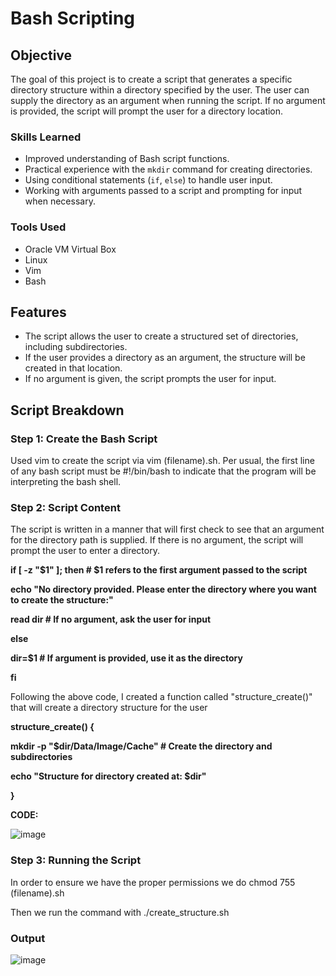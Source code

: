 # Bash Scripting

## Objective

The goal of this project is to create a script that generates a specific directory structure within a directory specified by the user. The user can supply the directory as an argument when running the script. If no argument is provided, the script will prompt the user for a directory location.

### Skills Learned

- Improved understanding of Bash script functions.
- Practical experience with the `mkdir` command for creating directories.
- Using conditional statements (`if`, `else`) to handle user input.
- Working with arguments passed to a script and prompting for input when necessary.

### Tools Used

- Oracle VM Virtual Box
- Linux
- Vim
- Bash
  
## Features

- The script allows the user to create a structured set of directories, including subdirectories.
- If the user provides a directory as an argument, the structure will be created in that location.
- If no argument is given, the script prompts the user for input.
  
## Script Breakdown

### **Step 1: Create the Bash Script**
Used vim to create the script via vim (filename).sh. Per usual, the first line of any bash script must be #!/bin/bash to indicate that the program will be interpreting the bash shell.

### **Step 2: Script Content**
The script is written in a manner that will first check to see that an argument for the directory path is supplied. If there is no argument, the script will prompt the user to enter a directory. 


**if [ -z "$1" ]; then  # $1 refers to the first argument passed to the script**

**echo "No directory provided. Please enter the directory where you want to create the structure:"**

  **read dir  # If no argument, ask the user for input**

**else**

  **dir=$1  # If argument is provided, use it as the directory**
    
**fi**

Following the above code, I created a function called "structure_create()" that will create a directory structure for the user

**structure_create() {**

  **mkdir -p "$dir/Data/Image/Cache"  # Create the directory and subdirectories**

  **echo "Structure for directory created at: $dir"**

**}**

**CODE:**

![image](https://github.com/user-attachments/assets/a7eeebdd-4f51-403e-931b-ba780d5d53b4)


### **Step 3: Running the Script**
In order to ensure we have the proper permissions we do chmod 755 (filename).sh

Then we run the command with ./create_structure.sh


### **Output**

![image](https://github.com/user-attachments/assets/ed347581-46bb-4b1a-80d1-8899b5d0fba1)
